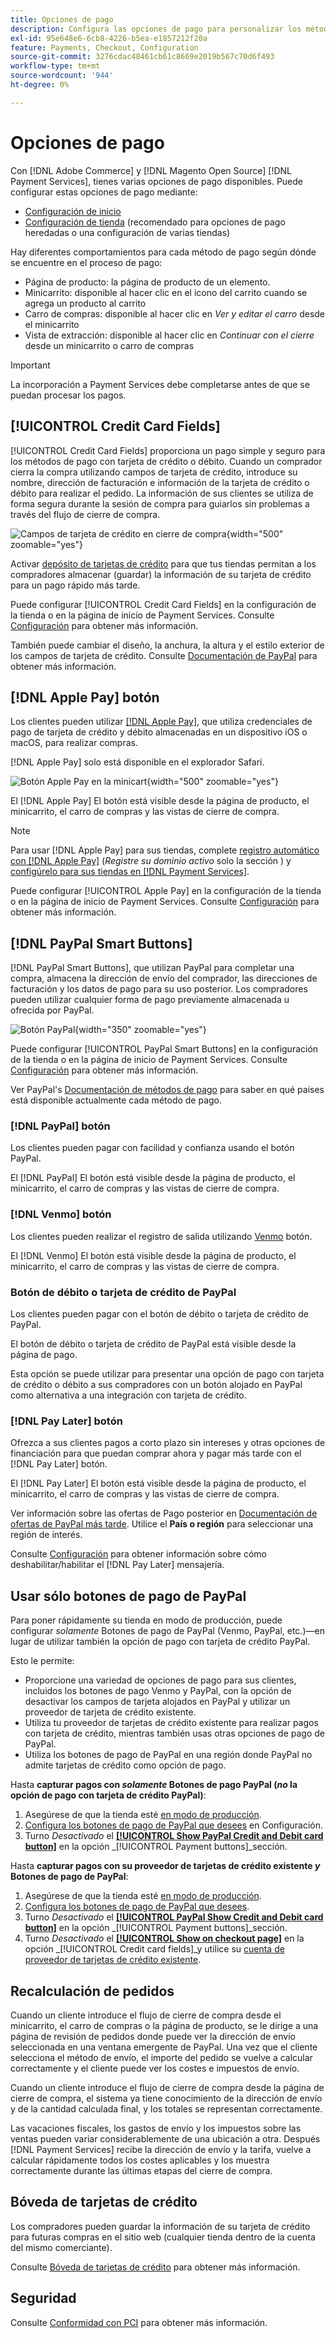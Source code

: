 ```yaml
---
title: Opciones de pago
description: Configura las opciones de pago para personalizar los métodos disponibles para los clientes de tu tienda.
exl-id: 95e648e6-6cb8-4226-b5ea-e1857212f20a
feature: Payments, Checkout, Configuration
source-git-commit: 3276cdac48461cb61c8669e2019b567c70d6f493
workflow-type: tm+mt
source-wordcount: '944'
ht-degree: 0%

---
```


# Opciones de pago

Con [!DNL Adobe Commerce] y [!DNL Magento Open Source] [!DNL Payment Services], tienes varias opciones de pago disponibles. Puede configurar estas opciones de pago mediante:

* [Configuración de inicio](payments-home.md)
* [Configuración de tienda](configure-admin.md) (recomendado para opciones de pago heredadas o una configuración de varias tiendas)

Hay diferentes comportamientos para cada método de pago según dónde se encuentre en el proceso de pago:

* Página de producto: la página de producto de un elemento.
* Minicarrito: disponible al hacer clic en el icono del carrito cuando se agrega un producto al carrito
* Carro de compras: disponible al hacer clic en _Ver y editar el carro_ desde el minicarrito
* Vista de extracción: disponible al hacer clic en _Continuar con el cierre_ desde un minicarrito o carro de compras

>[!IMPORTANT]
>
>La incorporación a Payment Services debe completarse antes de que se puedan procesar los pagos.

## [!UICONTROL Credit Card Fields]

[!UICONTROL Credit Card Fields] proporciona un pago simple y seguro para los métodos de pago con tarjeta de crédito o débito. Cuando un comprador cierra la compra utilizando campos de tarjeta de crédito, introduce su nombre, dirección de facturación e información de la tarjeta de crédito o débito para realizar el pedido. La información de sus clientes se utiliza de forma segura durante la sesión de compra para guiarlos sin problemas a través del flujo de cierre de compra.

![Campos de tarjeta de crédito en cierre de compra](assets/credit-card-fields.png){width="500" zoomable="yes"}

Activar [depósito de tarjetas de crédito](#vaulting) para que tus tiendas permitan a los compradores almacenar (guardar) la información de su tarjeta de crédito para un pago rápido más tarde.

Puede configurar [!UICONTROL Credit Card Fields] en la configuración de la tienda o en la página de inicio de Payment Services. Consulte [Configuración](settings.md#credit-card-fields) para obtener más información.

También puede cambiar el diseño, la anchura, la altura y el estilo exterior de los campos de tarjeta de crédito. Consulte [Documentación de PayPal](https://developer.paypal.com/docs/checkout/advanced/customize/card-field-style/) para obtener más información.

## [!DNL Apple Pay] botón

Los clientes pueden utilizar [[!DNL Apple Pay]](https://www.apple.com/apple-pay/), que utiliza credenciales de pago de tarjeta de crédito y débito almacenadas en un dispositivo iOS o macOS, para realizar compras.

[!DNL Apple Pay] solo está disponible en el explorador Safari.

![Botón Apple Pay en la minicart](assets/apple-pay-button.png){width="500" zoomable="yes"}

El [!DNL Apple Pay] El botón está visible desde la página de producto, el minicarrito, el carro de compras y las vistas de cierre de compra.

>[!NOTE]
>
> Para usar [!DNL Apple Pay] para sus tiendas, complete [registro automático con [!DNL Apple Pay]](https://developer.paypal.com/docs/checkout/apm/apple-pay/#register-your-live-domain) (_Registre su dominio activo_ solo la sección ) y [configúrelo para sus tiendas en [!DNL Payment Services]](settings.md#payment-buttons).

Puede configurar [!UICONTROL Apple Pay] en la configuración de la tienda o en la página de inicio de Payment Services. Consulte [Configuración](settings.md#apple-pay) para obtener más información.

## [!DNL PayPal Smart Buttons]

[!DNL PayPal Smart Buttons], que utilizan PayPal para completar una compra, almacena la dirección de envío del comprador, las direcciones de facturación y los datos de pago para su uso posterior. Los compradores pueden utilizar cualquier forma de pago previamente almacenada u ofrecida por PayPal.

![Botón PayPal](assets/paypal-button.png){width="350" zoomable="yes"}

Puede configurar [!UICONTROL PayPal Smart Buttons] en la configuración de la tienda o en la página de inicio de Payment Services.  Consulte [Configuración](settings.md#payment-buttons) para obtener más información.

Ver PayPal&#39;s [Documentación de métodos de pago](https://developer.paypal.com/docs/checkout/payment-methods/) para saber en qué países está disponible actualmente cada método de pago.

### [!DNL PayPal] botón

Los clientes pueden pagar con facilidad y confianza usando el botón PayPal.

El [!DNL PayPal] El botón está visible desde la página de producto, el minicarrito, el carro de compras y las vistas de cierre de compra.

### [!DNL Venmo] botón

Los clientes pueden realizar el registro de salida utilizando [Venmo](https://venmo.com/) botón.

El [!DNL Venmo] El botón está visible desde la página de producto, el minicarrito, el carro de compras y las vistas de cierre de compra.

### Botón de débito o tarjeta de crédito de PayPal

Los clientes pueden pagar con el botón de débito o tarjeta de crédito de PayPal.

El botón de débito o tarjeta de crédito de PayPal está visible desde la página de pago.

Esta opción se puede utilizar para presentar una opción de pago con tarjeta de crédito o débito a sus compradores con un botón alojado en PayPal como alternativa a una integración con tarjeta de crédito.

### [!DNL Pay Later] botón

Ofrezca a sus clientes pagos a corto plazo sin intereses y otras opciones de financiación para que puedan comprar ahora y pagar más tarde con el [!DNL Pay Later] botón.

El [!DNL Pay Later] El botón está visible desde la página de producto, el minicarrito, el carro de compras y las vistas de cierre de compra.

Ver información sobre las ofertas de Pago posterior en [Documentación de ofertas de PayPal más tarde](https://developer.paypal.com/docs/checkout/pay-later/us/). Utilice el **País o región** para seleccionar una región de interés.

Consulte [Configuración](settings.md#payment-buttons) para obtener información sobre cómo deshabilitar/habilitar el [!DNL Pay Later] mensajería.

## Usar sólo botones de pago de PayPal

Para poner rápidamente su tienda en modo de producción, puede configurar _solamente_ Botones de pago de PayPal (Venmo, PayPal, etc.)—en lugar de utilizar también la opción de pago con tarjeta de crédito PayPal.

Esto le permite:

* Proporcione una variedad de opciones de pago para sus clientes, incluidos los botones de pago Venmo y PayPal, con la opción de desactivar los campos de tarjeta alojados en PayPal y utilizar un proveedor de tarjeta de crédito existente.
* Utiliza tu proveedor de tarjetas de crédito existente para realizar pagos con tarjeta de crédito, mientras también usas otras opciones de pago de PayPal.
* Utiliza los botones de pago de PayPal en una región donde PayPal no admite tarjetas de crédito como opción de pago.

Hasta **capturar pagos con _solamente_ Botones de pago PayPal (_no_ la opción de pago con tarjeta de crédito PayPal)**:

1. Asegúrese de que la tienda esté [en modo de producción](settings.md#enable-payment-services).
1. [Configura los botones de pago de PayPal que desees](settings.md#payment-buttons) en Configuración.
1. Turno _Desactivado_ el **[[!UICONTROL Show PayPal Credit and Debit card button]](settings.md#payment-buttons)** en la opción _[!UICONTROL Payment buttons]_sección.

Hasta **capturar pagos con su proveedor de tarjetas de crédito existente _y_ Botones de pago de PayPal**:

1. Asegúrese de que la tienda esté [en modo de producción](settings.md#enable-payment-services).
1. [Configura los botones de pago de PayPal que desees](settings.md#payment-buttons).
1. Turno _Desactivado_ el **[[!UICONTROL PayPal Show Credit and Debit card button]](settings.md#payment-buttons)** en la opción _[!UICONTROL Payment buttons]_sección.
1. Turno _Desactivado_ el **[[!UICONTROL Show on checkout page]](settings.md#credit-card-fields)** en la opción _[!UICONTROL Credit card fields]_y utilice su [cuenta de proveedor de tarjetas de crédito existente](https://experienceleague.adobe.com/docs/commerce-admin/stores-sales/payments/payments.html#payments).

## Recalculación de pedidos

Cuando un cliente introduce el flujo de cierre de compra desde el minicarrito, el carro de compras o la página de producto, se le dirige a una página de revisión de pedidos donde puede ver la dirección de envío seleccionada en una ventana emergente de PayPal. Una vez que el cliente selecciona el método de envío, el importe del pedido se vuelve a calcular correctamente y el cliente puede ver los costes e impuestos de envío.

Cuando un cliente introduce el flujo de cierre de compra desde la página de cierre de compra, el sistema ya tiene conocimiento de la dirección de envío y de la cantidad calculada final, y los totales se representan correctamente.

Las vacaciones fiscales, los gastos de envío y los impuestos sobre las ventas pueden variar considerablemente de una ubicación a otra. Después [!DNL Payment Services] recibe la dirección de envío y la tarifa, vuelve a calcular rápidamente todos los costes aplicables y los muestra correctamente durante las últimas etapas del cierre de compra.

## Bóveda de tarjetas de crédito

Los compradores pueden guardar la información de su tarjeta de crédito para futuras compras en el sitio web (cualquier tienda dentro de la cuenta del mismo comerciante).

Consulte [Bóveda de tarjetas de crédito](vaulting.md) para obtener más información.

## Seguridad

Consulte [Conformidad con PCI](security.md#pci-compliance) para obtener más información.
